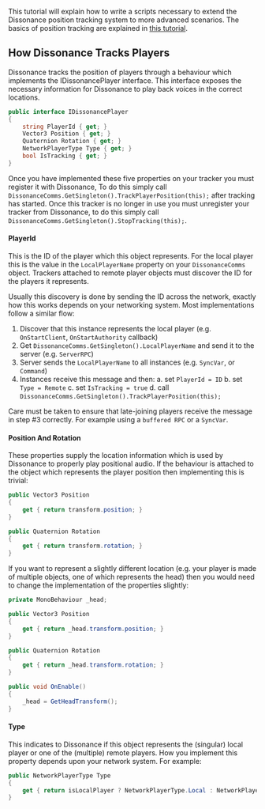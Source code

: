 This tutorial will explain how to write a scripts necessary to extend the Dissonance position tracking system to more advanced scenarios. The basics of position tracking are explained in [this tutorial](Position-Tracking.md).

## How Dissonance Tracks Players

Dissonance tracks the position of players through a behaviour which implements the IDissonancePlayer interface. This interface exposes the necessary information for Dissonance to play back voices in the correct locations.

```csharp
public interface IDissonancePlayer
{
    string PlayerId { get; }
    Vector3 Position { get; }
    Quaternion Rotation { get; }
    NetworkPlayerType Type { get; }
    bool IsTracking { get; }
}
```

Once you have implemented these five properties on your tracker you must register it with Dissonance, To do this simply call `DissonanceComms.GetSingleton().TrackPlayerPosition(this);` after tracking has started. Once this tracker is no longer in use you must unregister your tracker from Dissonance, to do this simply call `DissonanceComms.GetSingleton().StopTracking(this);`.

#### PlayerId

This is the ID of the player which this object represents. For the local player this is the value in the `LocalPlayerName` property on your `DissonanceComms` object. Trackers attached to remote player objects must discover the ID for the players it represents.

Usually this discovery is done by sending the ID across the network, exactly how this works depends on your networking system. Most implementations follow a similar flow:

1. Discover that this instance represents the local player (e.g. `OnStartClient`, `OnStartAuthority` callback)
2. Get `DissonanceComms.GetSingleton().LocalPlayerName` and send it to the server (e.g. `ServerRPC`)
3. Server sends the `LocalPlayerName` to all instances (e.g. `SyncVar`, or `Command`)
4. Instances receive this message and then:
  a. set `PlayerId = ID`
  b. set `Type = Remote`
  c. set `IsTracking = true`
  d. call `DissonanceComms.GetSingleton().TrackPlayerPosition(this);`

Care must be taken to ensure that late-joining players receive the message in step #3 correctly. For example using a `buffered RPC` or a `SyncVar`.

#### Position And Rotation

These properties supply the location information which is used by Dissonance to properly play positional audio. If the behaviour is attached to the object which represents the player position then implementing this is trivial:

```csharp
public Vector3 Position
{
    get { return transform.position; }
}

public Quaternion Rotation
{
    get { return transform.rotation; }
}
```

If you want to represent a slightly different location (e.g. your player is made of multiple objects, one of which represents the head) then you would need to change the implementation of the properties slightly:

```csharp
private MonoBehaviour _head;

public Vector3 Position
{
    get { return _head.transform.position; }
}

public Quaternion Rotation
{
    get { return _head.transform.rotation; }
}

public void OnEnable()
{
    _head = GetHeadTransform();
}
```

#### Type

This indicates to Dissonance if this object represents the (singular) local player or one of the (multiple) remote players. How you implement this property depends upon your network system. For example:

```csharp
public NetworkPlayerType Type
{
    get { return isLocalPlayer ? NetworkPlayerType.Local : NetworkPlayerType.Remote; }
}
```